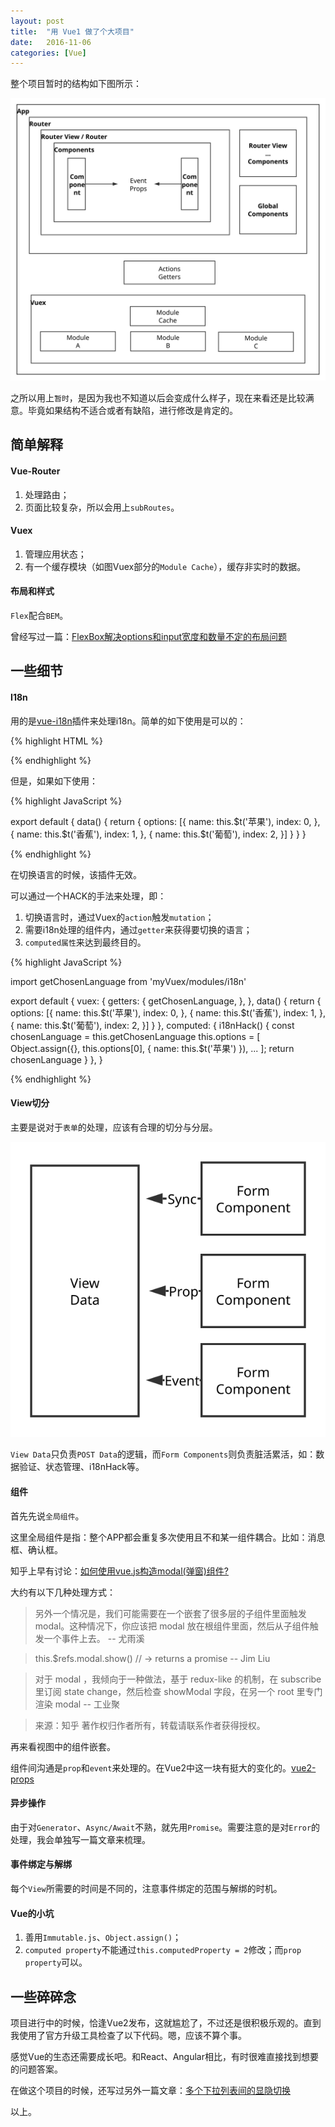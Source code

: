 ```yaml
---
layout: post
title:  "用 Vue1 做了个大项目"
date:   2016-11-06
categories: [Vue]
---
```


整个项目暂时的结构如下图所示：

<img src="/images/posts/2016-11-06-architecture.svg" alt="架构图">

之所以用上`暂时`，是因为我也不知道以后会变成什么样子，现在来看还是比较满意。毕竟如果结构不适合或者有缺陷，进行修改是肯定的。

## 简单解释

#### Vue-Router

1. 处理路由；
2. 页面比较复杂，所以会用上`subRoutes`。

#### Vuex

1. 管理应用状态；
2. 有一个缓存模块（如图Vuex部分的`Module Cache`），缓存非实时的数据。

#### 布局和样式

`Flex`配合`BEM`。

曾经写过一篇：[FlexBox解决options和input宽度和数量不定的布局问题](/2016-09-27/try-flex-box.html)

## 一些细节

#### I18n

用的是[vue-i18n](https://github.com/kazupon/vue-i18n)插件来处理i18n。简单的如下使用是可以的：

{% highlight HTML %}

<p v-text="$t('翻译')"></p>

{% endhighlight %}

但是，如果如下使用：

{% highlight JavaScript %}

export default {
  data() {
    return {
       options: [{
        name: this.$t('苹果'),
        index: 0,
      }, {
        name: this.$t('香蕉'),
        index: 1,
      }, {
        name: this.$t('葡萄'),
        index: 2,
      }]
    }
  }
}

{% endhighlight %}

在切换语言的时候，该插件无效。

可以通过一个HACK的手法来处理，即：

1. 切换语言时，通过Vuex的`action`触发`mutation`；
2. 需要i18n处理的组件内，通过`getter`来获得要切换的语言；
3. `computed属性`来达到最终目的。

{% highlight JavaScript %}

<p v-text="i18nHack"></p>

import getChosenLanguage from 'myVuex/modules/i18n'

export default {
  vuex: {
    getters: {
      getChosenLanguage,
    },
  },
  data() {
    return {
       options: [{
        name: this.$t('苹果'),
        index: 0,
      }, {
        name: this.$t('香蕉'),
        index: 1,
      }, {
        name: this.$t('葡萄'),
        index: 2,
      }]
    }
  },
  computed: {
    i18nHack() {
      const chosenLanguage = this.getChosenLanguage
      this.options = [
        Object.assign({}, this.options[0], {
          name: this.$t('苹果')
        }),
        ...
      ];
      return chosenLanguage
    }
  },
}

{% endhighlight %}

#### View切分

主要是说对于`表单`的处理，应该有合理的切分与分层。

<img src="/images/posts/2016-11-06-form.svg" alt="表单">

`View Data`只负责`POST Data`的逻辑，而`Form Components`则负责脏活累活，如：数据验证、状态管理、i18nHack等。

#### 组件

首先先说`全局组件`。

这里全局组件是指：整个APP都会重复多次使用且不和某一组件耦合。比如：消息框、确认框。

知乎上早有讨论：[如何使用vue.js构造modal(弹窗)组件?](https://www.zhihu.com/question/35820643)

大约有以下几种处理方式：

> 另外一个情况是，我们可能需要在一个嵌套了很多层的子组件里面触发 modal。这种情况下，你应该把 modal 放在根组件里面，然后从子组件触发一个事件上去。 -- 尤雨溪

> this.$refs.modal.show() // -> returns a promise -- Jim Liu

> 对于 modal ，我倾向于一种做法，基于 redux-like 的机制，在 subscribe 里订阅 state change，然后检查 showModal 字段，在另一个 root 里专门渲染 modal -- 工业聚

> 来源：知乎 著作权归作者所有，转载请联系作者获得授权。

再来看视图中的组件嵌套。

组件间沟通是`prop`和`event`来处理的。在Vue2中这一块有挺大的变化的。[vue2-props](http://vuejs.org/v2/guide/migration.html#Props)

#### 异步操作

由于对`Generator`、`Async/Await`不熟，就先用`Promise`。需要注意的是对`Error`的处理，我会单独写一篇文章来梳理。

#### 事件绑定与解绑

每个`View`所需要的时间是不同的，注意事件绑定的范围与解绑的时机。

#### Vue的小坑

1. 善用`Immutable.js`、`Object.assign()`；
2. `computed property`不能通过`this.computedProperty = 2`修改；而`prop property`可以。

## 一些碎碎念

项目进行中的时候，恰逢Vue2发布，这就尴尬了，不过还是很积极乐观的。直到我使用了官方升级工具检查了以下代码。嗯，应该不算个事。

感觉Vue的生态还需要成长吧。和React、Angular相比，有时很难直接找到想要的问题答案。

在做这个项目的时候，还写过另外一篇文章：[多个下拉列表间的显隐切换](/2016-10-10/multi-dropdowns-toggle-display.html)

以上。

